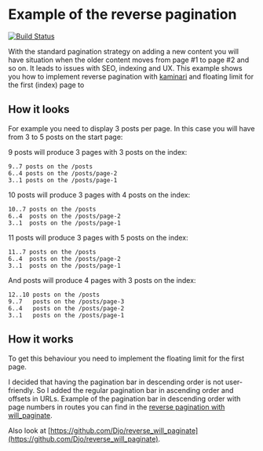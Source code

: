 # Example of the reverse pagination
[![Build Status](https://secure.travis-ci.org/Djo/reverse_kaminari.png "Build Status")](http://travis-ci.org/Djo/reverse_kaminari)

With the standard pagination strategy on adding a new content you will have situation when the older content moves from page #1 to page #2 and so on. It leads to issues with SEO, indexing and UX. This example shows you how to implement reverse pagination with [kaminari](https://github.com/amatsuda/kaminari) and floating limit for the first (index) page to 

## How it looks

For example you need to display 3 posts per page. In this case you will have from 3 to 5 posts on the start page:

9 posts will produce 3 pages with 3 posts on the index:

    9..7 posts on the /posts
    6..4 posts on the /posts/page-2
    3..1 posts on the /posts/page-1

10 posts will produce 3 pages with 4 posts on the index:

    10..7 posts on the /posts
    6..4  posts on the /posts/page-2
    3..1  posts on the /posts/page-1

11 posts will produce 3 pages with 5 posts on the index:

    11..7 posts on the /posts
    6..4  posts on the /posts/page-2
    3..1  posts on the /posts/page-1

And posts will produce 4 pages with 3 posts on the index:

    12..10 posts on the /posts
    9..7   posts on the /posts/page-3
    6..4   posts on the /posts/page-2
    3..1   posts on the /posts/page-1

## How it works

To get this behaviour you need to implement the floating limit for the first page.

I decided that having the pagination bar in descending order is not user-friendly. So I added the regular pagination bar in ascending order and offsets in URLs. Example of the pagination bar in descending order with page numbers in routes you can find in the [reverse pagination with will_paginate](https://github.com/Djo/reverse_will_paginate).

Also look at [https://github.com/Djo/reverse_will_paginate](https://github.com/Djo/reverse_will_paginate).

